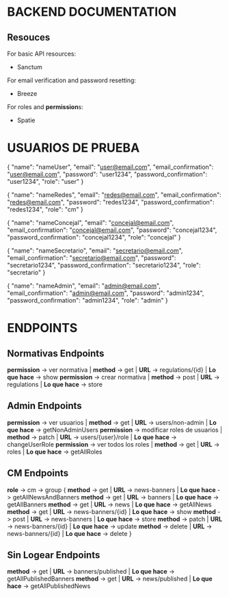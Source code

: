 # BACKEND DOCUMENTATION

## Resouces

For basic API resources:
 - Sanctum

For email verification and password resetting:
 - Breeze

For roles and **permission**s:
 - Spatie

# USUARIOS DE PRUEBA

{
    "name": "nameUser",
    "email": "user@email.com",
    "email_confirmation": "user@email.com",
    "password": "user1234",
    "password_confirmation": "user1234",
    "role": "user"
}

{
    "name": "nameRedes",
    "email": "redes@email.com",
    "email_confirmation": "redes@email.com",
    "password": "redes1234",
    "password_confirmation": "redes1234",
    "role": "cm"
}

{
    "name": "nameConcejal",
    "email": "concejal@email.com",
    "email_confirmation": "concejal@email.com",
    "password": "concejal1234",
    "password_confirmation": "concejal1234",
    "role": "concejal"
}

{
    "name": "nameSecretario",
    "email": "secretario@email.com",
    "email_confirmation": "secretario@email.com",
    "password": "secretario1234",
    "password_confirmation": "secretario1234",
    "role": "secretario"
}

{
    "name": "nameAdmin",
    "email": "admin@email.com",
    "email_confirmation": "admin@email.com",
    "password": "admin1234",
    "password_confirmation": "admin1234",
    "role": "admin"
}

# ENDPOINTS

## Normativas Endpoints

**permission** -> ver normativa | **method** -> get | **URL** -> regulations/{id} | **Lo que hace** -> show
**permission** -> crear normativa | **method** -> post | **URL** -> regulations | **Lo que hace** -> store

## Admin Endpoints

**permission** -> ver usuarios | **method** -> get | **URL** -> users/non-admin | **Lo que hace** -> getNonAdminUsers
**permission** -> modificar roles de usuarios | **method** -> patch | **URL** -> users/{user}/role | **Lo que hace** -> changeUserRole
**permission** -> ver todos los roles | **method** -> get | **URL** -> roles | **Lo que hace** -> getAllRoles

## CM Endpoints

**role** -> cm -> group {
    **method** -> get | **URL** -> news-banners | **Lo que hace** -> getAllNewsAndBanners
    **method** -> get | **URL** -> banners | **Lo que hace** -> getAllBanners
    **method** -> get | **URL** -> news | **Lo que hace** -> getAllNews
    **method** -> get | **URL** -> news-banners/{id} | **Lo que hace** -> show
    **method** -> post | **URL** -> news-banners | **Lo que hace** -> store
    **method** -> patch | **URL** -> news-banners/{id} | **Lo que hace** -> update
    **method** -> delete | **URL** -> news-banners/{id} | **Lo que hace** -> delete
}

## Sin Logear Endpoints

**method** -> get | **URL** -> banners/published | **Lo que hace** -> getAllPublishedBanners
**method** -> get | **URL** -> news/published | **Lo que hace** -> getAllPublishedNews
